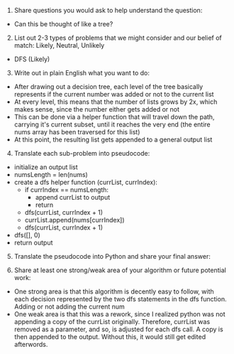 1. Share questions you would ask to help understand the question:
- Can this be thought of like a tree?

2. List out 2-3 types of problems that we might consider and our belief of match: Likely, Neutral, Unlikely
- DFS (Likely)

3. Write out in plain English what you want to do: 
- After drawing out a decision tree, each level of the tree basically represents if the current number was added or not to the current list
- At every level, this means that the number of lists grows by 2x, which makes sense, since the number either gets added or not
- This can be done via a helper function that will travel down the path, carrying it's current subset, until it reaches the very end (the entire nums array has been traversed for this list)
- At this point, the resulting list gets appended to a general output list

4. Translate each sub-problem into pseudocode:
- initialize an output list
- numsLength = len(nums) 
- create a dfs helper function (currList, currIndex):
  - if currIndex == numsLength:
    - append currList to output
    - return 
  - dfs(currList, currIndex + 1)
  - currList.append(nums[currIndex])
  - dfs(currList, currIndex + 1)
- dfs([], 0)
- return output

5. Translate the pseudocode into Python and share your final answer:
  <!--  class Solution:
    def subsets(self, nums: List[int]) -> List[List[int]]:
        output, currList = [], []
        numsLength = len(nums)

        def dfs(currIndex):
            if currIndex == numsLength:
                output.append(currList.copy())
                return
            currList.append(nums[currIndex])
            dfs(currIndex + 1)
            currList.pop()
            dfs(currIndex + 1)

        dfs(0)
        return output -->

6. Share at least one strong/weak area of your algorithm or future potential work:
- One strong area is that this algorithm is decently easy to follow, with each decision represented by the two dfs statements in the dfs function. Adding or not adding the current num 
- One weak area is that this was a rework, since I realized python was not appending a copy of the currList originally. Therefore, currList was removed as a parameter, and so, is adjusted for each dfs call. A copy is then appended to the output. Without this, it would still get edited afterwords. 
